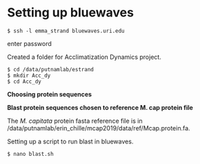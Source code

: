 # Setting up bluewaves

```
$ ssh -l emma_strand bluewaves.uri.edu
```
enter password

Created a folder for Acclimatization Dynamics project.  

```
$ cd /data/putnamlab/estrand
$ mkdir Acc_dy
$ cd Acc_dy
```

**Choosing protein sequences**


**Blast protein sequences chosen to reference M. cap protein file**

The *M. capitata* protein fasta reference file is in
/data/putnamlab/erin_chille/mcap2019/data/ref/Mcap.protein.fa.

Setting up a script to run blast in bluewaves.

```
$ nano blast.sh


```
